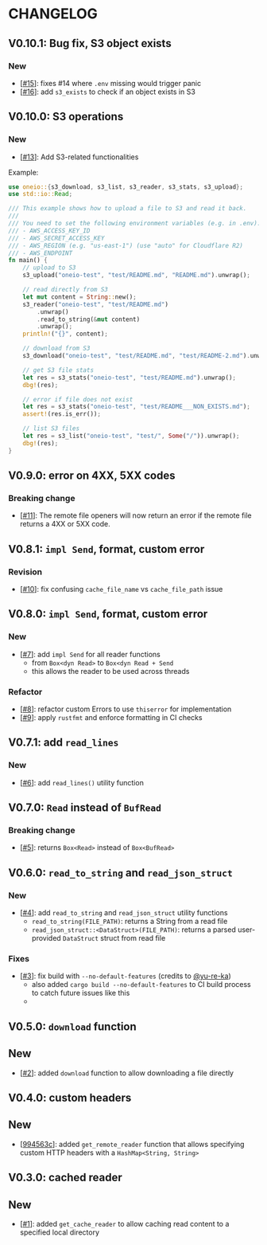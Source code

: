 # CHANGELOG

## V0.10.1: Bug fix, S3 object exists

### New 

- [[#15](https://github.com/bgpkit/oneio/pull/15)]: fixes #14 where `.env` missing would trigger panic
- [[#16](https://github.com/bgpkit/oneio/pull/16)]: add `s3_exists` to check if an object exists in S3

## V0.10.0: S3 operations

### New

- [[#13](https://github.com/bgpkit/oneio/pull/13)]: Add S3-related functionalities

Example:
```rust
use oneio::{s3_download, s3_list, s3_reader, s3_stats, s3_upload};
use std::io::Read;

/// This example shows how to upload a file to S3 and read it back.
///
/// You need to set the following environment variables (e.g. in .env):
/// - AWS_ACCESS_KEY_ID
/// - AWS_SECRET_ACCESS_KEY
/// - AWS_REGION (e.g. "us-east-1") (use "auto" for Cloudflare R2)
/// - AWS_ENDPOINT
fn main() {
    // upload to S3
    s3_upload("oneio-test", "test/README.md", "README.md").unwrap();

    // read directly from S3
    let mut content = String::new();
    s3_reader("oneio-test", "test/README.md")
        .unwrap()
        .read_to_string(&mut content)
        .unwrap();
    println!("{}", content);

    // download from S3
    s3_download("oneio-test", "test/README.md", "test/README-2.md").unwrap();

    // get S3 file stats
    let res = s3_stats("oneio-test", "test/README.md").unwrap();
    dbg!(res);

    // error if file does not exist
    let res = s3_stats("oneio-test", "test/README___NON_EXISTS.md");
    assert!(res.is_err());

    // list S3 files
    let res = s3_list("oneio-test", "test/", Some("/")).unwrap();
    dbg!(res);
}
```

## V0.9.0: error on 4XX, 5XX codes

### Breaking change

- [[#11](https://github.com/bgpkit/oneio/pull/11)]: The remote file openers will now return an error if the remote file returns a 4XX or 5XX code.

## V0.8.1: `impl Send`, format, custom error

### Revision
- [[#10](https://github.com/bgpkit/oneio/pull/10)]: fix confusing `cache_file_name` vs `cache_file_path` issue

## V0.8.0: `impl Send`, format, custom error

### New
- [[#7](https://github.com/bgpkit/oneio/pull/7)]: add `impl Send` for all reader functions
  - from `Box<dyn Read>` to `Box<dyn Read + Send`
  - this allows the reader to be used across threads

### Refactor

- [[#8](https://github.com/bgpkit/oneio/pull/8)]: refactor custom Errors to use `thiserror` for implementation
- [[#9](https://github.com/bgpkit/oneio/pull/9)]: apply `rustfmt` and enforce formatting in CI checks



## V0.7.1: add `read_lines`

### New

- [[#6](https://github.com/bgpkit/oneio/pull/6)]: add `read_lines()` utility function

## V0.7.0: `Read` instead of `BufRead`

### Breaking change

- [[#5](https://github.com/bgpkit/oneio/pull/5)]: returns `Box<Read>` instead of `Box<BufRead>`



## V0.6.0: `read_to_string` and `read_json_struct`

### New

- [[#4](https://github.com/bgpkit/oneio/pull/4)]: add `read_to_string` and `read_json_struct` utility functions
  - `read_to_string(FILE_PATH)`: returns a String from a read file
  - `read_json_struct::<DataStruct>(FILE_PATH)`: returns a parsed user-provided `DataStruct` struct from read file

### Fixes

- [[#3](https://github.com/bgpkit/oneio/pull/3)]: fix build with `--no-default-features` (credits to [@yu-re-ka](https://github.com/yu-re-ka))
  - also added `cargo build --no-default-features` to CI build process to catch future issues like this
  - 


## V0.5.0: `download` function

## New 

- [[#2](https://github.com/bgpkit/oneio/pull/2)]: added `download` function to allow downloading a file directly

## V0.4.0: custom headers

## New

- [[994563c](https://github.com/bgpkit/oneio/commit/994563cb00b344ab94f1ee6617e574d689327c2e)]: added `get_remote_reader` function that allows specifying custom HTTP headers with a `HashMap<String, String>`



## V0.3.0: cached reader

## New

- [[#1](https://github.com/bgpkit/oneio/pull/1)]: added `get_cache_reader` to allow caching read content to a specified local directory